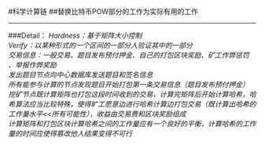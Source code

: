 #科学计算链
##替换比特币POW部分的工作为实际有用的工作
***
###Detail：
*Hardness：基于矩阵大小控制*  
*Verify：以某种形式的一个区间的一部分人验证其中的一部分*  
*交易信息：一般交易、题目发布预付押金、自己的打包区块奖励、矿工作弊惩罚  、举报作弊奖励*  
*发出题目节点向中心数据库发送题目和签名信息*  
*所有能参与计算的节点发现题目开始打包第一条交易信息（题目发布预付押金）*  
*挖矿节点既计算矩阵也打包这段时间收到的交易，计算完矩阵后开始计算哈希，哈希算法应当比较特殊，使得旷工愿意边进行哈希计算边打包交易（既计算出哈希的工作量水平<<所有可能性），收益由交易费和区块奖励组成*  
*计算矩阵和打包区块计算哈希之间的工作量应有一个良好的平衡，计算哈希的工作量的时间应使得篡改他人结果变得不可行*  